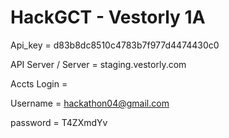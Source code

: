 HackGCT - Vestorly 1A
========
Api_key = d83b8dc8510c4783b7f977d4474430c0

API Server / Server  = staging.vestorly.com

Accts Login =

Username = hackathon04@gmail.com

password = T4ZXmdYv
